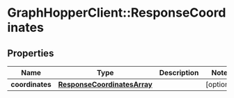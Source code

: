 # GraphHopperClient::ResponseCoordinates

## Properties
Name | Type | Description | Notes
------------ | ------------- | ------------- | -------------
**coordinates** | [**ResponseCoordinatesArray**](ResponseCoordinatesArray.md) |  | [optional] 


